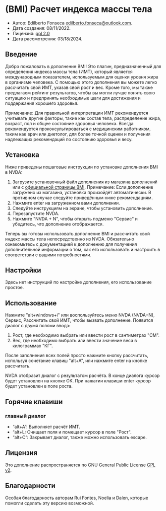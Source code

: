 # (BMI) Расчет индекса массы тела

* Автор: Edilberto Fonseca <edilberto.fonseca@outlook.com>.
* Дата создания: 08/11/2022.
* Лицензия: [gpl 2.0][1]
* Дата рассмотрения: 03/18/2024.

## Введение

Добро пожаловать в дополнение BMI! Это плагин, предназначенный для определения индекса массы тела (ИМТ), который является международным показателем, используемым для оценки уровня жира в организме человека. С помощью этого дополнения вы можете легко рассчитать свой ИМТ, указав свой рост и вес. Кроме того, мы также предлагаем рейтинг результатов, чтобы вы могли лучше понять свою ситуацию и предпринять необходимые шаги для достижения и поддержания хорошего здоровья.

 Примечание: Для правильной интерпретации ИМТ рекомендуется учитывать другие факторы, такие как состав тела, распределение жира, возраст, пол и общее состояние здоровья человека. Всегда рекомендуется проконсультироваться с медицинским работником, таким как врач или диетолог, для более точной оценки и получения надлежащих рекомендаций по состоянию здоровья и весу.

## Установка

Ниже приведены пошаговые инструкции по установке дополнения BMI в NVDA:

1. Загрузите установочный файл дополнения из магазина дополнений или с [официальной страницы BMI][1].
Примечание: Если дополнение загружено из магазина, установка произойдёт автоматически. В противном случае следуйте приведённым ниже рекомендациям.
2. Нажмите enter на загруженном вами дополнении.
3. Следуйте инструкциям на экране, чтобы установить дополнение.
4. Перезапустите NVDA.
5. Нажмите "NVDA + N", чтобы открыть подменю "Сервис" и убедитесь, что дополнение отображается.

Теперь вы готовы использовать дополнение BMI и рассчитать свой индекс массы тела непосредственно из NVDA. Обязательно ознакомьтесь с документацией к дополнению для получения дополнительной информации о том, как его использовать и настроить в соответствии с вашими потребностями.

## Настройки

Здесь нет инструкций по настройке дополнения, его использование простое.

## Использование

Нажмите "alt+windows+i" или воспользуйтесь меню NVDA (NVDA+N), Сервис, Рассчитать свой ИМТ, чтобы вызвать дополнение. Появится диалог с двумя полями ввода:

1. Рост, где необходимо выбрать или ввести рост в сантиметрах "СМ".
2. Вес, где необходимо выбрать или ввести значение веса в килограммах "КГ".

После заполнения всех полей просто нажмите кнопку рассчитать, используя сочетание клавиш "alt+A", или нажмите enter на кнопке рассчитать.

NVDA отобразит диалог с результатом расчёта. В конце диалога курсор будет установлен на кнопке OK. При нажатии клавиши enter курсор будет установлен в поле роста.

## Горячие клавиши

### главный диалог

* “alt+A”: Выполняет расчёт ИМТ.
* “alt+L: Очищает поля и помещает курсор в поле "Рост".
* “alt+C”: Закрывает диалог, также можно использовать escape.

## Лицензия

Это дополнение распространяется по GNU General Public License [GPL v2][1].

## Благодарности

Особая благодарность авторам Rui Fontes, Noelia и Dalen, которые помогли сделать эту версию возможной.

[1]: https://www.gnu.org/licenses/gpl-2.0.html
[2]: https://github.com/EdilbertoFonseca/BMI
